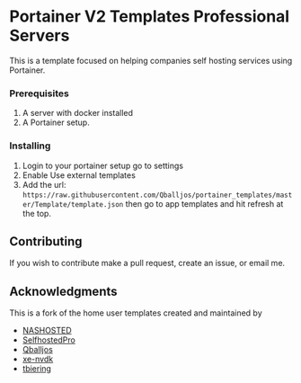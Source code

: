 
# Portainer V2 Templates Professional Servers

This is a template focused on helping companies self hosting services using Portainer.

### Prerequisites

1. A server with docker installed
2. A Portainer setup.

### Installing

1. Login to your portainer setup go to settings
2. Enable Use external templates
3. Add the url: `https://raw.githubusercontent.com/Qballjos/portainer_templates/master/Template/template.json` then go to app templates and hit refresh at the top.
## Contributing

If you wish to contribute make a pull request, create an issue, or email me.
## Acknowledgments

This is a fork of the home user templates created and maintained by
* [NASHOSTED](https://github.com/nashosted)
* [SelfhostedPro](https://github.com/SelfhostedPro)
* [Qballjos](https://github.com/Qballjos)
* [xe-nvdk](https://github.com/xe-nvdk)
* [tbiering](https://github.com/tbiering)
